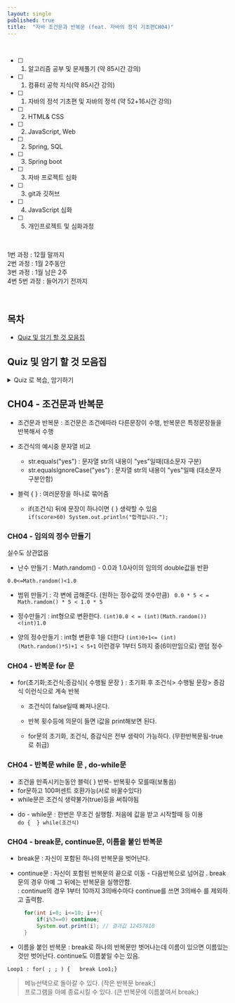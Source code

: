 ```yaml
---
layout: single
published: true
title:  "자바 조건문과 반복문 (feat. 자바의 정석 기초편CH04)"
---
```





<br>

- [ ] 1. 알고리즘 공부 및 문제풀기 (약 85시간 강의)
- [ ] 1. 컴퓨터 공학 지식(약 85시간 강의)
- [ ] 1. 자바의 정석 기초편 및 자바의 정석 (약 52+16시간 강의)
- [ ] 2. HTML& CSS
- [ ] 2. JavaScript, Web
- [ ] 2. Spring, SQL
- [ ] 3. Spring boot
- [ ] 3. 자바 프로젝트 심화
- [ ] 3. git과 깃허브
- [ ] 4. JavaScript 심화
- [ ] 5. 개인프로젝트 및 심화과정

<br>


1번 과정 : 12월 말까지  
2번 과정 : 1월 2주동안  
3번 과정 : 1월 남은 2주  
4번 5번 과정 : 들어가기 전까지  


<br>



## 목차

- [Quiz 및 암기 할 것 모음집](#quiz-및-암기-할-것-모음집)




## Quiz 및 암기 할 것 모음집


<details>
  <summary>
    Quiz 로 복습, 암기하기
  </summary>
<div markdown="1">

  <br>


1. 문자열 str의 내용이 "no"인 조건식(대소문자 구분)
2. 문자열 str의 내용이 "no"인 조건식(대소문자 구분없이)
3. -5부터 5까지 임의의 난수를 출력하는 문장?

  
  <br>



<details>
  <summary>
    답안지
  </summary>

<div markdown="1">
  <br>
  
1. str.equals("no")
2. str.equalsIgnoreCase("no")
3. (int)(Math.random() *11) - 5



</div>
</details>


</div>
</details>


## CH04 - 조건문과 반복문

 * 조건문과 반복문
   : 조건문은 조건에따라 다른문장이 수행, 반복문은 특정문장들을 반복해서 수행

 * 조건식의 예시중 문자열 비교
   - str.equals("yes") : 문자열 str의 내용이 "yes"일때(대소문자 구분)
   - str.equalsIgnoreCase("yes") : 문자열 str의 내용이 "yes"일때 (대소문자 구분안함)

 * 블럭 { }
   :  여러문장을 하나로 묶어줌

   - if(조건식) 뒤에 문장이 하나이면 { } 생략할 수 있음  
     `if(score>60) System.out.println("합격입니다.");`


### CH04 - 임의의 정수 만들기

실수도 상관없음

 * 난수 만들기
   : Math.random() - 0.0과 1.0사이의 임의의  double값을 반환

  `0.0<=Math.random()<1.0`

   - 범위 만들기 : 각 변에 곱해준다. (원하는 정수값의 갯수만큼)
     ` 0.0 * 5 < = Math.ramdom() * 5 < 1.0 * 5`

   - 정수만들기 : int형으로 변환한다.
     `(int)0.0 < = (int)(Math.random())<(int)1.0`
     
   - 양의 정수만들기 : int형 변환후 1을 더한다
     `(int)0+1<= (int)(Math.random()*5)+1 < 5+1`
     이런경우 1부터 5까지 중(6미만임으로) 랜덤 정수


### CH04 - 반복문  for 문

 * for(초기화;조건식;증감식){ 수행될 문장 }
   : 초기화 후 조건식> 수행될 문장> 증감식 이런식으로 계속 반복

   - 조건식이 false일때 빠져나온다.
   - 반복 횟수등에 의문이 들면 i값을 print해보면 된다.
  
   - for문의 초기화, 조건식, 증감식은 전부 생략이 가능하다. (무한반복문됨-true로 취급)



### CH04 - 반복문  while 문 , do-while문

 - 조건을 만족시키는동안 블럭{ }  반복- 반복횟수 모를때(보통씀)
 - for문하고 100퍼센트 호환가능(서로 바꿀수있다)
 - while문은 조건식 생략불가(true)등을 써줘야됨

 * do - while문
   : 한번은 무조건 실행함. 처음에 값을 받고 시작할때 등 이용    
   `do {  } while(조건식)`




### CH04 - break문, continue문, 이름을 붙인 반복문

 * break문
   : 자신이 포함된 하나의 반복문을 벗어난다.

 * continue문
   : 자신이 포함된 반복문의 끝으로 이동 - 다음반복으로 넘어감 . break문의 경우 아예 그 뒤에는 반복문을 실행안함.  
   : continue의 경우 1부터 10까지 3의배수마다 continue를 쓰면 3의배수 를 제외하고 출력함.

   ```java
     for(int i=0; i<=10; i++){
         if(i%3==0) continue;
         System.out.print(i); // 결과값 12457810
     }
   ```

* 이름을 붙인 반복문
  : break로 하나의 반복문만 벗어나는데 이름이 있으면 이름있는것만 벗어난다. continue도 이름붙일 수는 있음.

`Loop1 : for( ; ; ) {  
             break Loo1;}`

> 메뉴선택으로 돌아갈 수 있다. (작은 반복문 break;)  
> 프로그램을 아예 종료시킬 수 있다. (큰 반복문에 이름붙여서 break;)


























